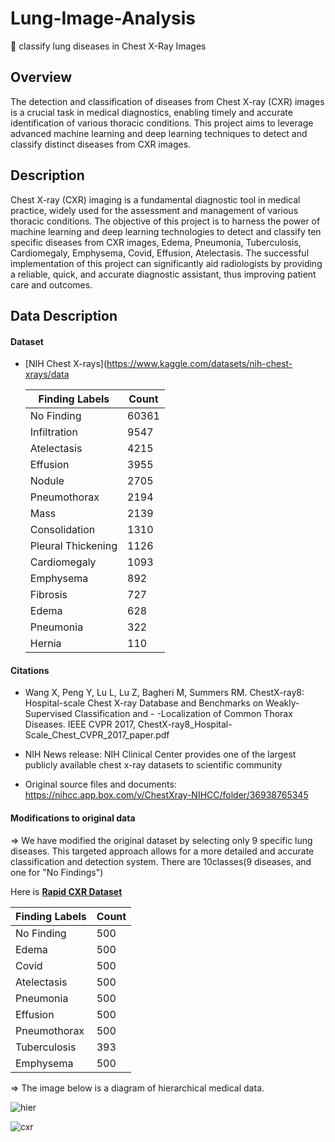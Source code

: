 # Lung-Image-Analysis
📌 classify lung diseases in Chest X-Ray Images

## Overview
The detection and classification of diseases from Chest X-ray (CXR) images is a crucial task in medical diagnostics, enabling timely and accurate identification of various thoracic conditions. This project aims to leverage advanced machine learning and deep learning techniques to detect and classify distinct diseases from CXR images.

## Description
Chest X-ray (CXR) imaging is a fundamental diagnostic tool in medical practice, widely used for the assessment and management of various thoracic conditions. The objective of this project is to harness the power of machine learning and deep learning technologies to detect and classify ten specific diseases from CXR images, Edema, Pneumonia, Tuberculosis, Cardiomegaly, Emphysema, Covid, Effusion, Atelectasis. The successful implementation of this project can significantly aid radiologists by providing a reliable, quick, and accurate diagnostic assistant, thus improving patient care and outcomes.

## Data Description
#### Dataset
- [NIH Chest X-rays](https://www.kaggle.com/datasets/nih-chest-xrays/data

   | Finding Labels       | Count  |
   |----------------------|--------|
   | No Finding           | 60361  |
   | Infiltration         | 9547   |
   | Atelectasis          | 4215   |
   | Effusion             | 3955   |
   | Nodule               | 2705   |  
   | Pneumothorax         | 2194   |
   | Mass                 | 2139   |
   | Consolidation        | 1310   |
   | Pleural Thickening   | 1126   |
   | Cardiomegaly         | 1093   |
   | Emphysema            | 892    |
   | Fibrosis             | 727    |
   | Edema                | 628    |
   | Pneumonia            | 322    |
   | Hernia               | 110    |

#### Citations
- Wang X, Peng Y, Lu L, Lu Z, Bagheri M, Summers RM. ChestX-ray8: Hospital-scale Chest X-ray Database and Benchmarks on Weakly-Supervised Classification and - -Localization of Common Thorax Diseases. IEEE CVPR 2017, ChestX-ray8_Hospital-Scale_Chest_CVPR_2017_paper.pdf

- NIH News release: NIH Clinical Center provides one of the largest publicly available chest x-ray datasets to scientific community
  
- Original source files and documents: https://nihcc.app.box.com/v/ChestXray-NIHCC/folder/36938765345


  
#### Modifications to original data 
=> We have modified the original dataset by selecting only 9 specific lung diseases. This targeted approach allows for a more detailed and accurate classification and detection system.
There are 10classes(9 diseases, and one for "No Findings")


Here is **[Rapid CXR Dataset](https://www.kaggle.com/datasets/seoyunje/rapid-cxr-dataset)**

  | Finding Labels       | Count |
  |----------------------|-------|
  | No Finding           | 500   |
  | Edema                | 500   |
  | Covid                | 500   |
  | Atelectasis          | 500   |
  | Pneumonia            | 500   |
  | Effusion             | 500   |
  | Pneumothorax         | 500   |
  | Tuberculosis         | 393   |
  | Emphysema            | 500   |


=> The image below is a diagram of hierarchical medical data.

![hier](https://github.com/user-attachments/assets/e6d867c7-4b8c-4d25-87a1-fd6ef0153b14)


![cxr](https://github.com/user-attachments/assets/eeee774a-3945-4d68-9cca-c491b455f956)


